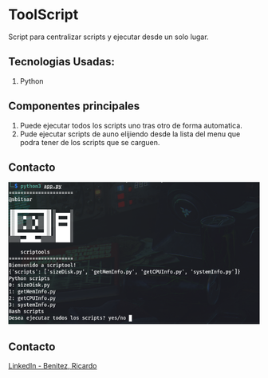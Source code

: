 # ToolScript
Script para centralizar scripts y ejecutar desde un solo lugar.

## Tecnologias Usadas:
1. Python

## Componentes principales
1. Puede ejecutar todos los scripts uno tras otro de forma automatica.
2. Pude ejecutar scripts de auno elijiendo desde la lista del menu que podra tener de los scripts que se carguen.

## Contacto
<p align="center"><img src="img_demo1.png" /></p>


## Contacto
[LinkedIn - Benitez, Ricardo](www.linkedin.com/in/roseabdev)
